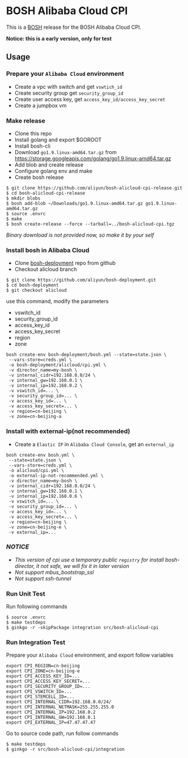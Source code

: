 # BOSH Alibaba Cloud CPI

This is a [BOSH](http://bosh.io) release for the BOSH Alibaba Cloud CPI.

**Notice: this is a early version, only for test**

## Usage

### Prepare your `Alibaba Cloud` environment

- Create a vpc with switch and get `vswtich_id`
- Create security group get `security_group_id`
- Create user access key, get `access_key_id/access_key_secret`
- Create a jumpbox vm

### Make release

- Clone this repo
- Install golang and export $GOROOT
- Install bosh-cli
- Download `go1.9.linux-amd64.tar.gz` from https://storage.googleapis.com/golang/go1.9.linux-amd64.tar.gz
- Add blob and create release
- Configure golang env and make
- Create bosh release

```
$ git clone https://github.com/aliyun/bosh-alicloud-cpi-release.git
$ cd bosh-alicloud-cpi-release
$ mkdir blobs
$ bosh add-blob ~/Downloads/go1.9.linux-amd64.tar.gz go1.9.linux-amd64.tar.gz
$ source .envrc
$ make
$ bosh create-release --force --tarball=../bosh-alicloud-cpi.tgz
```
*Binary download is not provided now, so make it by your self*

### Install bosh in Alibaba Cloud

- Clone [bosh-deployment](https://github.com/aliyun/bosh-deployment) repo from github
- Checkout alicloud branch

```
$ git clone https://github.com/aliyun/bosh-deployment.git
$ cd bosh-deployment
$ git checkout alicloud
```

use this command, modify the parameters

- vswitch_id
- security_group_id
- access_key_id
- access_key_secret
- region
- zone

```
bosh create-env bosh-deployment/bosh.yml --state=state.json \
 --vars-store=creds.yml \
 -o bosh-deployment/alicloud/cpi.yml \
 -v director_name=my-bosh \
 -v internal_cidr=192.168.0.0/24 \
 -v internal_gw=192.168.0.1 \
 -v internal_ip=192.168.0.2 \
 -v vswitch_id=... \
 -v security_group_id=... \
 -v access_key_id=... \
 -v access_key_secret=... \
 -v region=cn-beijing \
 -v zone=cn-beijing-a
```

### Install with external-ip(not recommended)

- Create a `Elastic IP` in `Alibaba Cloud Console`, get an `external_ip`

```
bosh create-env bosh.yml \
 --state=state.json \
 --vars-store=creds.yml \
 -o alicloud/cpi.yml \
 -o external-ip-not-recommended.yml \
 -v director_name=my-bosh \
 -v internal_cidr=192.168.0.0/24 \
 -v internal_gw=192.168.0.1 \
 -v internal_ip=192.168.0.6 \
 -v vswitch_id=... \
 -v security_group_id=... \
 -v access_key_id=... \
 -v access_key_secret=... \
 -v region=cn-beijing \
 -v zone=cn-beijing-e \
 -v external_ip=...
```

### *NOTICE*

- *This version of cpi use a temporary public `registry` for install bosh-director, it not safe, we will fix it in later version*
- *Not support mbus_bootstrap_ssl*
- *Not support ssh-tunnel*

### Run Unit Test

Run following commands

```
$ source .envrc
$ make testdeps
$ ginkgo -r -skipPackage integration src/bosh-alicloud-cpi
```

### Run Integration Test

Prepare your `Alibaba Cloud` environment, and export follow variables

```
export CPI_REGION=cn-beijing
export CPI_ZONE=cn-beijing-e
export CPI_ACCESS_KEY_ID=...
export CPI_ACCESS_KEY_SECRET=...
export CPI_SECURITY_GROUP_ID=...
export CPI_VSWITCH_ID=...
export CPI_STEMCELL_ID=...
export CPI_INTERNAL_CIDR=192.168.0.0/24/
export CPI_INTERNAL_NETMASK=255.255.255.0
export CPI_INTERNAL_IP=192.168.0.2
export CPI_INTERNAL_GW=192.168.0.1
export CPI_EXTERNAL_IP=47.47.47.47
```

Go to source code path, run follow commands

```
$ make testdeps
$ ginkgo -r src/bosh-alicloud-cpi/integration
```
